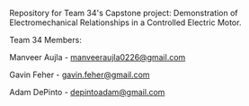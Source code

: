 Repository for Team 34's Capstone project: Demonstration of Electromechanical Relationships in a Controlled Electric Motor.

Team 34 Members:

Manveer Aujla - manveeraujla0226@gmail.com

Gavin Feher - gavin.feher@gmail.com

Adam DePinto - depintoadam@gmail.com
